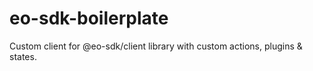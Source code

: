 # eo-sdk-boilerplate
Custom client for @eo-sdk/client library with custom actions, plugins &amp; states.
